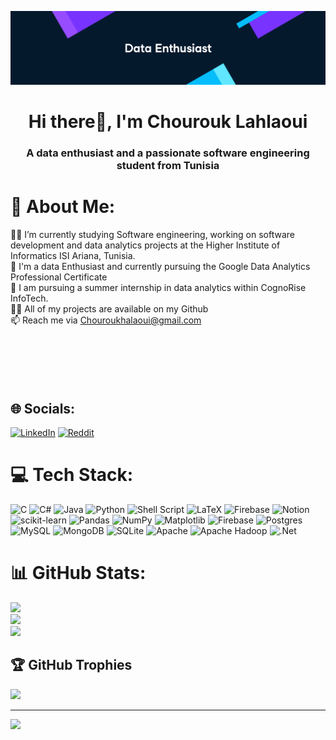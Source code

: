


<p align="center">
  <a href="https://rishavchanda.io">
    <img src="https://github.com/chouhlaoui/chouhlaoui/blob/main/github.png" alt="Header Image">
  </a>
</p>
<h1 align="center">Hi there👋, I'm Chourouk Lahlaoui</h1>
<h3 align="center">A data enthusiast and a passionate software engineering student from Tunisia</h3>

# 💫 About Me:
👩‍💻 I’m currently studying Software engineering, working on software development and data analytics projects at the Higher Institute of Informatics ISI Ariana, Tunisia.<br>🤖 I'm a data Enthusiast and currently pursuing the Google Data Analytics Professional Certificate<br>🌱 I am pursuing a summer internship in data analytics within CognoRise InfoTech.<br>👨‍💻 All of my projects are available on my Github<br>📫 Reach me via Chouroukhalaoui@gmail.com<br><br><br><br><br><br>

## 🌐 Socials:
[![LinkedIn](https://img.shields.io/badge/LinkedIn-%230077B5.svg?logo=linkedin&logoColor=white)](https://linkedin.com/in/chourouk-hlaoui) [![Reddit](https://img.shields.io/badge/Reddit-%23FF4500.svg?logo=Reddit&logoColor=white)](https://reddit.com/user/Pink__Penguin) 

# 💻 Tech Stack:
![C](https://img.shields.io/badge/c-%2300599C.svg?style=flat&logo=c&logoColor=white) ![C#](https://img.shields.io/badge/c%23-%23239120.svg?style=flat&logo=csharp&logoColor=white) ![Java](https://img.shields.io/badge/java-%23ED8B00.svg?style=flat&logo=openjdk&logoColor=white) ![Python](https://img.shields.io/badge/python-3670A0?style=flat&logo=python&logoColor=ffdd54) ![Shell Script](https://img.shields.io/badge/shell_script-%23121011.svg?style=flat&logo=gnu-bash&logoColor=white) ![LaTeX](https://img.shields.io/badge/latex-%23008080.svg?style=flat&logo=latex&logoColor=white) ![Firebase](https://img.shields.io/badge/firebase-%23039BE5.svg?style=flat&logo=firebase) ![Notion](https://img.shields.io/badge/Notion-%23000000.svg?style=flat&logo=notion&logoColor=white) ![scikit-learn](https://img.shields.io/badge/scikit--learn-%23F7931E.svg?style=flat&logo=scikit-learn&logoColor=white) ![Pandas](https://img.shields.io/badge/pandas-%23150458.svg?style=flat&logo=pandas&logoColor=white) ![NumPy](https://img.shields.io/badge/numpy-%23013243.svg?style=flat&logo=numpy&logoColor=white) ![Matplotlib](https://img.shields.io/badge/Matplotlib-%23ffffff.svg?style=flat&logo=Matplotlib&logoColor=black) ![Firebase](https://img.shields.io/badge/firebase-a08021?style=flat&logo=firebase&logoColor=ffcd34) ![Postgres](https://img.shields.io/badge/postgres-%23316192.svg?style=flat&logo=postgresql&logoColor=white) ![MySQL](https://img.shields.io/badge/mysql-4479A1.svg?style=flat&logo=mysql&logoColor=white) ![MongoDB](https://img.shields.io/badge/MongoDB-%234ea94b.svg?style=flat&logo=mongodb&logoColor=white) ![SQLite](https://img.shields.io/badge/sqlite-%2307405e.svg?style=flat&logo=sqlite&logoColor=white) ![Apache](https://img.shields.io/badge/apache-%23D42029.svg?style=flat&logo=apache&logoColor=white) ![Apache Hadoop](https://img.shields.io/badge/Apache%20Hadoop-66CCFF?style=flat&logo=apachehadoop&logoColor=black) ![.Net](https://img.shields.io/badge/.NET-5C2D91?style=flat&logo=.net&logoColor=white)
# 📊 GitHub Stats:
![](https://github-readme-stats.vercel.app/api?username=chouhlaoui&theme=transparent&hide_border=false&include_all_commits=true&count_private=true)<br/>
![](https://github-readme-streak-stats.herokuapp.com/?user=chouhlaoui&theme=transparent&hide_border=false)<br/>
![](https://github-readme-stats.vercel.app/api/top-langs/?username=chouhlaoui&theme=transparent&hide_border=false&include_all_commits=true&count_private=true&layout=compact)

## 🏆 GitHub Trophies
![](https://github-profile-trophy.vercel.app/?username=chouhlaoui&theme=radical&no-frame=false&no-bg=false&margin-w=4)


---
[![](https://visitcount.itsvg.in/api?id=chouhlaoui&icon=0&color=1)](https://visitcount.itsvg.in)

